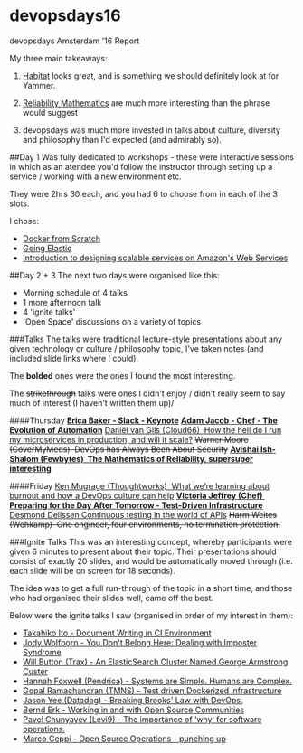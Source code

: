 # devopsdays16
devopsdays Amsterdam '16 Report

My three main takeaways:

1) [Habitat](talks/habitat.md) looks great, and is something we should definitely look at for Yammer. 

2) [Reliability Mathematics](talks/reliability.md) are much more interesting than the phrase would suggest

3) devopsdays was much more invested in talks about culture, diversity and philosophy than I'd expected (and admirably so). 

##Day 1
Was fully dedicated to workshops - these were interactive sessions in which as an atendee you'd follow the instructor through setting up a service / working with a new environment etc. 

They were 2hrs 30 each, and you had 6 to choose from in each of the 3 slots. 

I chose:

- [Docker from Scratch](workshops/dockerfromscratch.md)
- [Going Elastic](workshops/goingelastic.md)
- [Introduction to designing scalable services on Amazon's Web Services](workshops/aws.md)


##Day 2 + 3
The next two days were organised like this:
- Morning schedule of 4 talks
- 1 more afternoon talk
- 4 'ignite talks'
- 'Open Space' discussions on a variety of topics

###Talks
The talks were traditional lecture-style presentations about any given technology or culture / philosophy topic, I've taken notes (and included slide links where I could).

The **bolded** ones were the ones I found the most interesting.

The ~~strikethrough~~ talks were ones I didn't enjoy / didn't really seem to say much of interest (I haven't written them up)/ 

####Thursday
**[Erica Baker - Slack - Keynote](talks/ericabaker)**
**[Adam Jacob - Chef - The Evolution of Automation](talks/habitat.md)**
[Daniël van Gils (Cloud66) 
How the hell do I run my microservices in production, and will it scale?](talks/microservices.md)
~~Warner Moore (CoverMyMeds) 
DevOps has Always Been About Security~~
**[Avishai Ish-Shalom (Fewbytes) 
The Mathematics of Reliability, supersuper interesting](talks/reliability.md)**

####Friday
[Ken Mugrage (Thoughtworks) 
What we’re learning about burnout and how a DevOps culture can help](talks/burnout.md)
**[Victoria Jeffrey (Chef) 
Preparing for the Day After Tomorrow - Test-Driven Infrastructure](talks/inspec.md)**
[Desmond Delissen
Continuous testing in the world of APIs](talks/minosse.md)
~~Harm Weites (Wehkamp) 
One engineer, four environments, no termination protection.~~

###Ignite Talks
This was an interesting concept, whereby participants were given 6 minutes to present about their topic. Their presentations should consist of exactly 20 slides, and would be automatically moved through (i.e. each slide will be on screen for 18 seconds).

The idea was to get a full run-through of the topic in a short time, and those who had organised their slides well, came off the best. 

Below were the ignite talks I saw (organised in order of my interest in them):

- [Takahiko Ito - Document Writing in CI Environment](talks/redpen.md)
- [Jody Wolfborn - You Don't Belong Here: Dealing with Imposter Syndrome](talks/imposter.md)
- [Will Button (Trax) - An ElasticSearch Cluster Named George Armstrong Custer](talks/custer.md)
- [Hannah Foxwell (Pendrica) - Systems are Simple. Humans are Complex.](talks/complexhumans.md)
- [Gopal Ramachandran (TMNS) - Test driven Dockerized infrastructure](talks/tddi.md)
- [Jason Yee (Datadog) - Breaking Brooks' Law with DevOps.](talks/brookslaw)
- [Bernd Erk - Working in and with Open Source Communities](talks/ossc.md)
- [Pavel Chunyayev (Levi9) - The importance of ‘why’ for software operations.](talks/why.md)
- [Marco Ceppi - Open Source Operations - punching up](talks/ossops.md)
 

